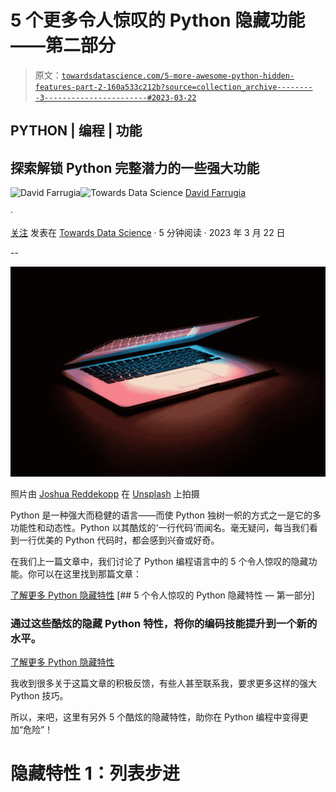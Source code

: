 # 5 个更多令人惊叹的 Python 隐藏功能——第二部分

> 原文：[`towardsdatascience.com/5-more-awesome-python-hidden-features-part-2-160a533c212b?source=collection_archive---------3-----------------------#2023-03-22`](https://towardsdatascience.com/5-more-awesome-python-hidden-features-part-2-160a533c212b?source=collection_archive---------3-----------------------#2023-03-22)

## PYTHON | 编程 | 功能

## 探索解锁 Python 完整潜力的一些强大功能

[](https://david-farrugia.medium.com/?source=post_page-----160a533c212b--------------------------------)![David Farrugia](https://david-farrugia.medium.com/?source=post_page-----160a533c212b--------------------------------)[](https://towardsdatascience.com/?source=post_page-----160a533c212b--------------------------------)![Towards Data Science](https://towardsdatascience.com/?source=post_page-----160a533c212b--------------------------------) [David Farrugia](https://david-farrugia.medium.com/?source=post_page-----160a533c212b--------------------------------)

·

[关注](https://medium.com/m/signin?actionUrl=https%3A%2F%2Fmedium.com%2F_%2Fsubscribe%2Fuser%2F3916826092a6&operation=register&redirect=https%3A%2F%2Ftowardsdatascience.com%2F5-more-awesome-python-hidden-features-part-2-160a533c212b&user=David+Farrugia&userId=3916826092a6&source=post_page-3916826092a6----160a533c212b---------------------post_header-----------) 发表在 [Towards Data Science](https://towardsdatascience.com/?source=post_page-----160a533c212b--------------------------------) · 5 分钟阅读 · 2023 年 3 月 22 日 [](https://medium.com/m/signin?actionUrl=https%3A%2F%2Fmedium.com%2F_%2Fvote%2Ftowards-data-science%2F160a533c212b&operation=register&redirect=https%3A%2F%2Ftowardsdatascience.com%2F5-more-awesome-python-hidden-features-part-2-160a533c212b&user=David+Farrugia&userId=3916826092a6&source=-----160a533c212b---------------------clap_footer-----------)

--

[](https://medium.com/m/signin?actionUrl=https%3A%2F%2Fmedium.com%2F_%2Fbookmark%2Fp%2F160a533c212b&operation=register&redirect=https%3A%2F%2Ftowardsdatascience.com%2F5-more-awesome-python-hidden-features-part-2-160a533c212b&source=-----160a533c212b---------------------bookmark_footer-----------)![](img/25e6d165f55c74ea200f659a5606e136.png)

照片由 [Joshua Reddekopp](https://unsplash.com/@joshuaryanphoto?utm_source=medium&utm_medium=referral) 在 [Unsplash](https://unsplash.com/?utm_source=medium&utm_medium=referral) 上拍摄

Python 是一种强大而稳健的语言——而使 Python 独树一帜的方式之一是它的多功能性和动态性。Python 以其酷炫的‘一行代码’而闻名。毫无疑问，每当我们看到一行优美的 Python 代码时，都会感到兴奋或好奇。

在我们上一篇文章中，我们讨论了 Python 编程语言中的 5 个令人惊叹的隐藏功能。你可以在这里找到那篇文章：

[了解更多 Python 隐藏特性](https://towardsdatascience.com/5-awesome-python-hidden-features-a0172e0bd98e?source=post_page-----160a533c212b--------------------------------) [## 5 个令人惊叹的 Python 隐藏特性 — 第一部分]

### 通过这些酷炫的隐藏 Python 特性，将你的编码技能提升到一个新的水平。

[了解更多 Python 隐藏特性](https://towardsdatascience.com/5-awesome-python-hidden-features-a0172e0bd98e?source=post_page-----160a533c212b--------------------------------)

我收到很多关于这篇文章的积极反馈，有些人甚至联系我，要求更多这样的强大 Python 技巧。

所以，来吧，这里有另外 5 个酷炫的隐藏特性，助你在 Python 编程中变得更加“危险”！

# 隐藏特性 1：列表步进
